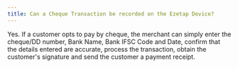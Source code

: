 ```yaml
---
title: Can a Cheque Transaction be recorded on the Ezetap Device?
---
```


Yes. If a customer opts to pay by cheque, the merchant can simply enter the cheque/DD number, Bank Name, Bank IFSC Code and Date, confirm that the details entered are accurate, process the transaction, obtain the customer's signature and send the customer a payment receipt.
